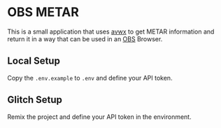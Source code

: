 # OBS METAR

This is a small application that uses [avwx](https://avwx.rest) to get METAR information and return it in a way that can be used in an [OBS](https://obsproject.com/) Browser.

## Local Setup

Copy the `.env.example` to `.env` and define your API token.

## Glitch Setup

Remix the project and define your API token in the environment.